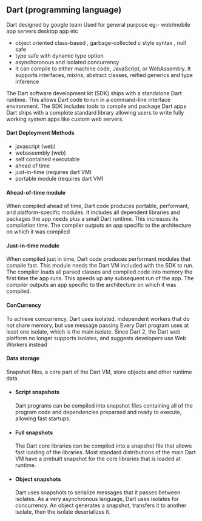 
<h2> Dart (programming language) </h2>

Dart designed by google team 
Used for general purpose eg:- web/mobile app servers desktop app etc 

- object oriented class-based , garbage-collected c style syntax , null safe 
- type safe with dynamic type option
- asynchoronous and isolated concurrency 
-  It can compile to either machine code, JavaScript, or WebAssembly. It supports interfaces, mixins, abstract classes, reified generics and type inference

The Dart software development kit (SDK) ships with a standalone Dart runtime. This allows Dart code to run in a command-line interface environment. The SDK includes tools to compile and package Dart apps Dart ships with a complete standard library allowing users to write fully working system apps like custom web servers.

<h4>Dart Deployment Methods </h4>

- javascript (web)
- webassembly (web)
- self contained executable
- ahead of time 
- just-in-time (requires dart VM)
- portable module  (requires dart VM)


<h4>Ahead-of-time module</h4>
When compiled ahead of time, Dart code produces portable, performant, and platform-specific modules. It includes all dependent libraries and packages the app needs plus a small Dart runtime. This increases its compilation time. The compiler outputs an app specific to the architecture on which it was compiled

<h4>Just-in-time module</h4>
When compiled just in time, Dart code produces performant modules that compile fast. This module needs the Dart VM included with the SDK to run. The compiler loads all parsed classes and compiled code into memory the first time the app runs. This speeds up any subsequent run of the app. The compiler outputs an app specific to the architecture on which it was compiled.

<h4>ConCurrency</h4>
To achieve concurrency, Dart uses isolated, independent workers that do not share memory, but use message passing
Every Dart program uses at least one isolate, which is the main isolate. Since Dart 2, the Dart web platform no longer supports isolates, and suggests developers use Web Workers instead

<h4>Data storage </h4>
Snapshot files, a core part of the Dart VM, store objects and other runtime data.

- <h4>Script snapshots</h4>
    Dart programs can be compiled into snapshot files containing all of the program code and dependencies preparsed and ready to execute, allowing fast startups.

- <h4>Full snapshots</h4>
    The Dart core libraries can be compiled into a snapshot file that allows fast loading of the libraries. Most standard distributions of the main Dart VM have a prebuilt snapshot for the core libraries that is loaded at runtime.
- <h4>Object snapshots</h4>
    Dart uses snapshots to serialize messages that it passes between isolates. As a very asynchronous language, Dart uses isolates for concurrency. An object generates a snapshot, transfers it to another isolate, then the isolate deserializes it.